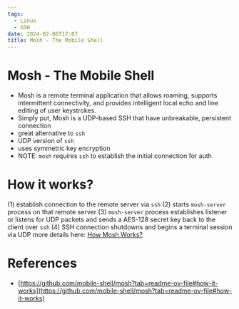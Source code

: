 ```yaml
---
tags:
  - Linux
  - SSH
date: 2024-02-06T17:07
title: Mosh - The Mobile Shell
---
```

<!-- 2024-02-06-1707 (February 6, 2024 5:07 PM) -->

# Mosh - The Mobile Shell
- Mosh is a remote terminal application that allows roaming, supports intermittent connectivity, and provides intelligent local echo and line editing of user keystrokes. 
- Simply put, Mosh is a UDP-based SSH that have unbreakable, persistent connection
- great alternative to `ssh`
- UDP version of `ssh`
- uses symmetric key encryption
- NOTE: `mosh` requires `ssh` to establish the initial connection for auth

# How it works?
(1) establish connection to the remote server via `ssh`
(2) starts `mosh-server` process on that remote server
(3) `mosh-server` process establishes listener or listens for UDP packets and sends a AES-128 secret key back to the client over `ssh`
(4) SSH connection shutdowns and begins a terminal session via UDP
more details here: [How Mosh Works?](https://github.com/mobile-shell/mosh?tab=readme-ov-file#how-it-works)

# References
- [https://github.com/mobile-shell/mosh?tab=readme-ov-file#how-it-works](https://github.com/mobile-shell/mosh?tab=readme-ov-file#how-it-works)
